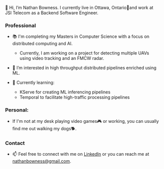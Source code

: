 👋 Hi, I’m Nathan Bowness. I currently live in Ottawa, Ontario🍁and work at JSI Telecom as a Backend Software Engineer. 

### Professional
- 📚 I'm completing my Masters in Computer Science with a focus on distributed computing and AI.
   - Currently, I am working on a project for detecting multiple UAVs using video tracking and an FMCW radar.
- 👀 I’m interested in high throughput distributed pipelines enriched using ML.
 
- 🌱 Currently learning:
  - KServe for creating ML inferencing pipelines
  - Temporal to facilitate high-traffic processing pipelines


### Personal: 
- If I'm not at my desk playing video games🎮 or working, you can usually find me out walking my dogs🐕.

### Contact
- 📫 Feel free to connect with me on [LinkedIn](https://www.linkedin.com/in/nathan-bowness/) or you can reach me at nathanbowness@gmail.com.  

<!---
nathanbowness/nathanbowness is a ✨ special ✨ repository because its `README.md` (this file) appears on your GitHub profile.
You can click the Preview link to take a look at your changes.
--->
